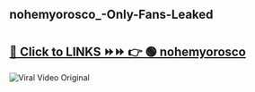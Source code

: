 
 ## nohemyorosco_-Only-Fans-Leaked

# <h2><a href="https://clipsfans.com/nohemyorosco_&ref=git">🔗 Click to LINKS ⏩⏩ 👉 🟢 nohemyorosco  </a></h2>

<a href="https://clipsfans.com/nohemyorosco_&ref=git" rel="nofollow" data-target="animated-image.originalLink"><img src="https://i.ibb.co.com/xMMVF88/686577567.gif" alt="Viral Video Original" style="max-width: 100%; display: inline-block;" data-target="animated-image.originalImage"></a>
